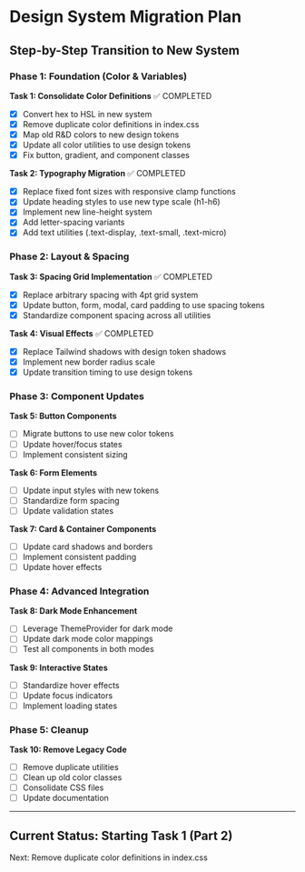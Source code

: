 # Design System Migration Plan
## Step-by-Step Transition to New System

### Phase 1: Foundation (Color & Variables)
**Task 1: Consolidate Color Definitions** ✅ COMPLETED
- [x] Convert hex to HSL in new system
- [x] Remove duplicate color definitions in index.css
- [x] Map old R&D colors to new design tokens
- [x] Update all color utilities to use design tokens
- [x] Fix button, gradient, and component classes

**Task 2: Typography Migration** ✅ COMPLETED
- [x] Replace fixed font sizes with responsive clamp functions
- [x] Update heading styles to use new type scale (h1-h6)
- [x] Implement new line-height system
- [x] Add letter-spacing variants
- [x] Add text utilities (.text-display, .text-small, .text-micro)

### Phase 2: Layout & Spacing
**Task 3: Spacing Grid Implementation** ✅ COMPLETED
- [x] Replace arbitrary spacing with 4pt grid system
- [x] Update button, form, modal, card padding to use spacing tokens
- [x] Standardize component spacing across all utilities

**Task 4: Visual Effects** ✅ COMPLETED
- [x] Replace Tailwind shadows with design token shadows
- [x] Implement new border radius scale
- [x] Update transition timing to use design tokens

### Phase 3: Component Updates
**Task 5: Button Components**
- [ ] Migrate buttons to use new color tokens
- [ ] Update hover/focus states
- [ ] Implement consistent sizing

**Task 6: Form Elements**
- [ ] Update input styles with new tokens
- [ ] Standardize form spacing
- [ ] Update validation states

**Task 7: Card & Container Components**
- [ ] Update card shadows and borders
- [ ] Implement consistent padding
- [ ] Update hover effects

### Phase 4: Advanced Integration
**Task 8: Dark Mode Enhancement**
- [ ] Leverage ThemeProvider for dark mode
- [ ] Update dark mode color mappings
- [ ] Test all components in both modes

**Task 9: Interactive States**
- [ ] Standardize hover effects
- [ ] Update focus indicators
- [ ] Implement loading states

### Phase 5: Cleanup
**Task 10: Remove Legacy Code**
- [ ] Remove duplicate utilities
- [ ] Clean up old color classes
- [ ] Consolidate CSS files
- [ ] Update documentation

---

## Current Status: Starting Task 1 (Part 2)
Next: Remove duplicate color definitions in index.css
